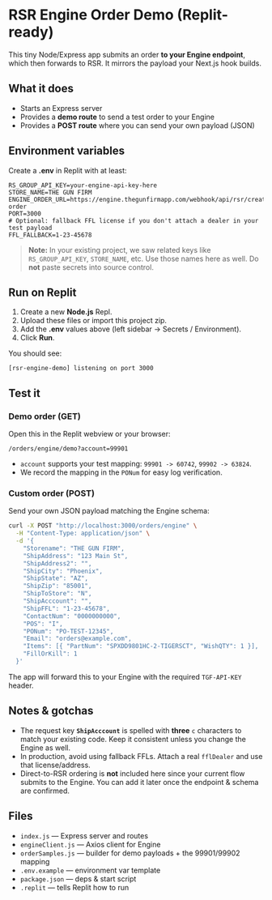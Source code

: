 # RSR Engine Order Demo (Replit-ready)

This tiny Node/Express app submits an order **to your Engine endpoint**, which then forwards to RSR. It mirrors the payload your Next.js hook builds.

## What it does

- Starts an Express server
- Provides a **demo route** to send a test order to your Engine
- Provides a **POST route** where you can send your own payload (JSON)

## Environment variables

Create a **.env** in Replit with at least:

```
RS_GROUP_API_KEY=your-engine-api-key-here
STORE_NAME=THE GUN FIRM
ENGINE_ORDER_URL=https://engine.thegunfirmapp.com/webhook/api/rsr/create-order
PORT=3000
# Optional: fallback FFL license if you don't attach a dealer in your test payload
FFL_FALLBACK=1-23-45678
```

> **Note:** In your existing project, we saw related keys like `RS_GROUP_API_KEY`, `STORE_NAME`, etc. Use those names here as well. Do **not** paste secrets into source control.

## Run on Replit

1. Create a new **Node.js** Repl.
2. Upload these files or import this project zip.
3. Add the **.env** values above (left sidebar → Secrets / Environment).
4. Click **Run**.

You should see:
```
[rsr-engine-demo] listening on port 3000
```

## Test it

### Demo order (GET)

Open this in the Replit webview or your browser:

```
/orders/engine/demo?account=99901
```

- `account` supports your test mapping: `99901 -> 60742`, `99902 -> 63824`.
- We record the mapping in the `PONum` for easy log verification.

### Custom order (POST)

Send your own JSON payload matching the Engine schema:

```bash
curl -X POST "http://localhost:3000/orders/engine" \
  -H "Content-Type: application/json" \
  -d '{
    "Storename": "THE GUN FIRM",
    "ShipAddress": "123 Main St",
    "ShipAddress2": "",
    "ShipCity": "Phoenix",
    "ShipState": "AZ",
    "ShipZip": "85001",
    "ShipToStore": "N",
    "ShipAcccount": "",
    "ShipFFL": "1-23-45678",
    "ContactNum": "0000000000",
    "POS": "I",
    "PONum": "PO-TEST-12345",
    "Email": "orders@example.com",
    "Items": [{ "PartNum": "SPXDD9801HC-2-TIGERSCT", "WishQTY": 1 }],
    "FillOrKill": 1
  }'
```

The app will forward this to your Engine with the required `TGF-API-KEY` header.

## Notes & gotchas

- The request key **`ShipAcccount`** is spelled with **three** `c` characters to match your existing code. Keep it consistent unless you change the Engine as well.
- In production, avoid using fallback FFLs. Attach a real `fflDealer` and use that license/address.
- Direct-to-RSR ordering is **not** included here since your current flow submits to the Engine. You can add it later once the endpoint & schema are confirmed.

## Files

- `index.js` — Express server and routes
- `engineClient.js` — Axios client for Engine
- `orderSamples.js` — builder for demo payloads + the 99901/99902 mapping
- `.env.example` — environment var template
- `package.json` — deps & start script
- `.replit` — tells Replit how to run
